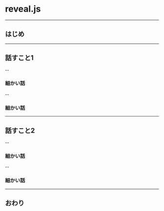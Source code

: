 # reveal.js

---

## はじめ

---

## 話すこと1

--

### 細かい話

--

### 細かい話

---


## 話すこと2

--

### 細かい話

--

### 細かい話

---

## おわり